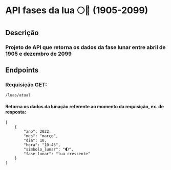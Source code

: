 # API fases da lua 🌕📆 (1905-2099)
## Descrição
### Projeto de API que retorna os dados da fase lunar entre abril de 1905 e dezembro de 2099
## Endpoints
### Requisição GET:
```/luas/atual```
#### Retorna os dados da lunação referente ao momento da requisição, ex. de resposta:
```
[
    {
        "ano": 2022,
        "mes": "março",
        "dia": 10,
        "hora": "10:45",
        "simbolo_lunar": "🌓",
        "fase_lunar": "lua crescente"
    }
]
```




